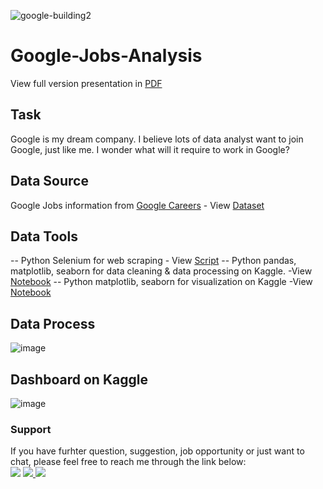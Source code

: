 ![google-building2](https://user-images.githubusercontent.com/108915606/219754236-a2a2a208-d73e-4397-84e2-9695ab948d74.png)

# Google-Jobs-Analysis
View full version presentation in [PDF](https://github.com/MichaelLTsai/Google-Jobs-Analysis/blob/6da6d62c12eb55bea5a7374c167d8651106e26d8/Presentation%20Google%20Jobs%20Analysis.pdf)

## Task
Google is my dream company. I believe lots of data analyst want to join Google, just like me. I wonder what will it require to work in Google?

## Data Source
Google Jobs information from [Google Careers](https://careers.google.com/jobs/results/) - View [Dataset](https://github.com/MichaelLTsai/Google-Jobs-Analysis/blob/0f4c503d1381171f43be82bd132c54f41f237c5d/Dataset_Google_Job_Scrap_2023-01-21.csv)

## Data Tools
-- Python Selenium for web scraping - View [Script](https://github.com/MichaelLTsai/Google-Jobs-Analysis/blob/6da6d62c12eb55bea5a7374c167d8651106e26d8/Way%20to%20Google.py)
-- Python pandas, matplotlib, seaborn for data cleaning & data processing on Kaggle. -View [Notebook](https://www.kaggle.com/code/michaelltsai/way-to-google-get-a-job-in-goggle-word-cloud/edit)
-- Python matplotlib, seaborn for visualization on Kaggle -View [Notebook](https://www.kaggle.com/code/michaelltsai/way-to-google-get-a-job-in-goggle-word-cloud/edit)

## Data Process
![image](https://user-images.githubusercontent.com/108915606/219758875-b755e2a2-e244-4188-9f61-07188b82d36e.png)

## Dashboard on Kaggle
![image](https://user-images.githubusercontent.com/108915606/219757058-3e47bd32-34d6-4afe-97b1-428be3dd4835.png)

### Support 
If you have furhter question, suggestion, job opportunity or just want to chat, please feel free to reach me through the link below:  
[<img src="https://img.shields.io/badge/LinkedIn-0077B5?style=for-the-badge&logo=linkedin&logoColor=white" />](https://www.linkedin.com/in/michael-tsai-37b8b2136/)
[<img src="https://img.shields.io/badge/Tableau-E97627?style=for-the-badge&logo=Tableau&logoColor=white" /> ](https://public.tableau.com/app/profile/michael.tsai7198)
[<img src="https://img.shields.io/badge/Kaggle-20BEFF?style=for-the-badge&logo=Kaggle&logoColor=white" /> ](https://www.kaggle.com/michaelltsai)





